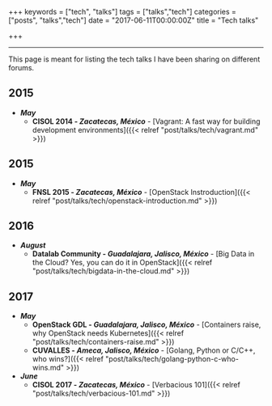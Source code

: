 +++
keywords = ["tech", "talks"]
tags = ["talks","tech"]
categories = ["posts", "talks","tech"]
date = "2017-06-11T00:00:00Z"
title = "Tech talks"

+++

---
This page is meant for listing the tech talks I have been sharing on different forums.
<!--more-->

2015
----
- _**May**_
  - **CISOL 2014 - _Zacatecas, México_** - [Vagrant: A fast way for building development environments]({{< relref "post/talks/tech/vagrant.md" >}})


2015
----
- _**May**_
  - **FNSL 2015 - _Zacatecas, México_** - [OpenStack Instroduction]({{< relref "post/talks/tech/openstack-introduction.md" >}})

2016
----
- _**August**_
  - **Datalab Community - _Guadalajara, Jalisco, México_** - [Big Data in the Cloud? Yes, you can do it in OpenStack]({{< relref "post/talks/tech/bigdata-in-the-cloud.md" >}})

2017
----
- _**May**_
  - **OpenStack GDL - _Guadalajara, Jalisco, México_** - [Containers raise, why OpenStack needs Kubernetes]({{< relref "post/talks/tech/containers-raise.md" >}})
  - **CUVALLES - _Ameca, Jalisco, México_** - [Golang, Python or C/C++, who wins?]({{< relref "post/talks/tech/golang-python-c-who-wins.md" >}})
- _**June**_
  - **CISOL 2017 - _Zacatecas, México_** - [Verbacious 101]({{< relref "post/talks/tech/verbacious-101.md" >}})